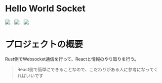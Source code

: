 # Hello World Socket

<img src="https://img.shields.io/badge/-Tauri-24C8D8.svg?logo=tauri&style=plastic">　<img src="https://img.shields.io/badge/-React-61DAFB.svg?logo=react&style=plastic">　<img src="https://img.shields.io/badge/-Typescript-007ACC.svg?logo=typescript&style=plastic">


# プロジェクトの概要

Rust側でWebsocket通信を行って、Reactと情報のやり取りを行う。

> React側で簡単にできることなので、こだわりがある人に参考になってくればいいです
